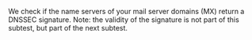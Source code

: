 We check if the name servers of your mail server domains (MX) return a DNSSEC signature. Note: the validity of the signature is not part of this subtest, but part of the next subtest.
